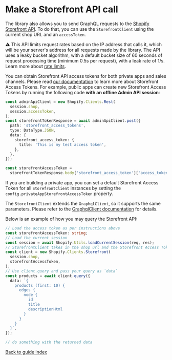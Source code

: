 # Make a Storefront API call

The library also allows you to send GraphQL requests to the [Shopify Storefront API](https://shopify.dev/docs/storefront-api). To do that, you can use the `StorefrontClient` using the current shop URL and an `accessToken`.

⚠️ This API limits request rates based on the IP address that calls it, which will be your server's address for all requests made by the library. The API uses a leaky bucket algorithm, with a default bucket size of 60 seconds of request processing time (minimum 0.5s per request), with a leak rate of 1/s. Learn more about [rate limits](https://shopify.dev/api/usage/rate-limits).

You can obtain Storefront API access tokens for both private apps and sales channels. Please read [our documentation](https://shopify.dev/docs/storefront-api/getting-started) to learn more about Storefront Access Tokens. For example, public apps can create new Storefront Access Tokens by running the following code **with an offline Admin API session**:

```ts
const adminApiClient = new Shopify.Clients.Rest(
  session.shop,
  session.accessToken,
);
const storefrontTokenResponse = await adminApiClient.post({
  path: 'storefront_access_tokens',
  type: DataType.JSON,
  data: {
    storefront_access_token: {
      title: 'This is my test access token',
    },
  },
});

const storefrontAccessToken =
  storefrontTokenResponse.body['storefront_access_token']['access_token'];
```

If you are building a private app, you can set a default Storefront Access Token for all `StorefrontClient` instances by setting the `config.privateAppStorefrontAccessToken` property.

The `StorefrontClient` extends the `GraphqlClient`, so it supports the same parameters. Please refer to the [GraphqlClient documentation](graphql.md) for details.

Below is an example of how you may query the Storefront API:

```ts
// Load the access token as per instructions above
const storefrontAccessToken: string;
// Load the current session
const session = await Shopify.Utils.loadCurrentSession(req, res);
// StorefrontClient takes in the shop url and the Storefront Access Token for that shop.
const client = new Shopify.Clients.Storefront(
  session.shop,
  storefrontAccessToken,
);
// Use client.query and pass your query as `data`
const products = await client.query({
  data: `{
    products (first: 10) {
      edges {
        node {
          id
          title
          descriptionHtml
        }
      }
    }
  }`,
});

// do something with the returned data
```

[Back to guide index](../README.md)
